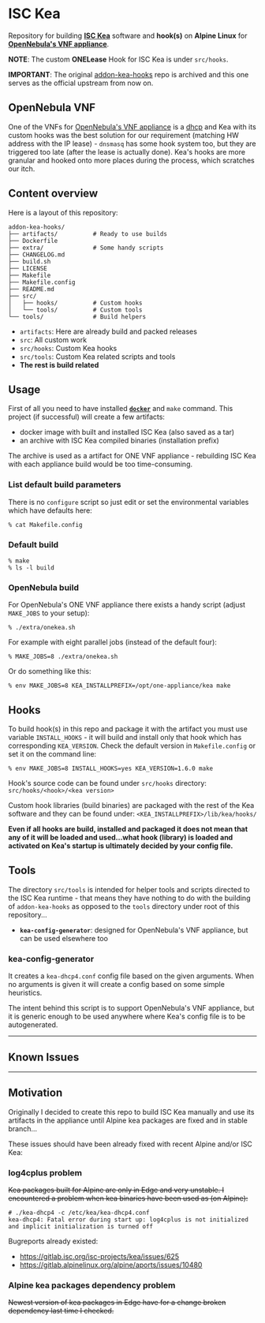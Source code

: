 # ISC Kea

Repository for building **[ISC Kea](https://www.isc.org/kea/)** software and **hook(s)** on **Alpine Linux** for **[OpenNebula's VNF appliance](https://docs.opennebula.io/appliances/service/vnf.html)**.

**NOTE**: The custom **ONELease** Hook for ISC Kea is under `src/hooks`.

**IMPORTANT**: The original [addon-kea-hooks](https://github.com/ospalax/addon-kea-hooks) repo is archived and this one serves as the official upstream from now on.

## OpenNebula VNF

One of the VNFs for [OpenNebula's VNF appliance](https://docs.opennebula.io/appliances/service/vnf.html) is a [dhcp](https://docs.opennebula.io/appliances/service/vnf.html#function-dhcp4) and Kea with its custom hooks was the best solution for our requirement (matching HW address with the IP lease) - `dnsmasq` has some hook system too, but they are triggered too late (after the lease is actually done). Kea's hooks are more granular and hooked onto more places during the process, which scratches our itch.

## Content overview

Here is a layout of this repository:

```
addon-kea-hooks/
├── artifacts/          # Ready to use builds
├── Dockerfile
├── extra/              # Some handy scripts
├── CHANGELOG.md
├── build.sh
├── LICENSE
├── Makefile
├── Makefile.config
├── README.md
├── src/
│   ├── hooks/          # Custom hooks
│   └── tools/          # Custom tools
└── tools/              # Build helpers
```

* `artifacts`: Here are already build and packed releases
* `src`: All custom work
* `src/hooks`: Custom Kea hooks
* `src/tools`: Custom Kea related scripts and tools
* **The rest is build related**

## Usage

First of all you need to have installed [**`docker`**](https://www.docker.com/) and `make` command. This project (if successful) will create a few artifacts:

- docker image with built and installed ISC Kea (also saved as a tar)
- an archive with ISC Kea compiled binaries (installation prefix)

The archive is used as a artifact for ONE VNF appliance - rebuilding ISC Kea with each appliance build would be too time-consuming.

### List default build parameters

There is no `configure` script so just edit or set the environmental variables which have defaults here:

```
% cat Makefile.config
```

### Default build

```
% make
% ls -l build
```

### OpenNebula build

For OpenNebula's ONE VNF appliance there exists a handy script (adjust `MAKE_JOBS` to your setup):

```
% ./extra/onekea.sh
```

For example with eight parallel jobs (instead of the default four):

```
% MAKE_JOBS=8 ./extra/onekea.sh
```

Or do something like this:

```
% env MAKE_JOBS=8 KEA_INSTALLPREFIX=/opt/one-appliance/kea make
```

## Hooks

To build hook(s) in this repo and package it with the artifact you must use variable `INSTALL_HOOKS` - it will build and install only that hook which has corresponding `KEA_VERSION`. Check the default version in `Makefile.config` or set it on the command line:

```
% env MAKE_JOBS=8 INSTALL_HOOKS=yes KEA_VERSION=1.6.0 make
```

Hook's source code can be found under `src/hooks` directory: `src/hooks/<hook>/<kea version>`

Custom hook libraries (build binaries) are packaged with the rest of the Kea software and they can be found under: `<KEA_INSTALLPREFIX>/lib/kea/hooks/`

**Even if all hooks are build, installed and packaged it does not mean that any of it will be loaded and used...what hook (library) is loaded and activated on Kea's startup is ultimately decided by your config file.**

## Tools

The directory `src/tools` is intended for helper tools and scripts directed to the ISC Kea runtime - that means they have nothing to do with the building of `addon-kea-hooks` as opposed to the `tools` directory under root of this repository...

- **`kea-config-generator`**: designed for OpenNebula's VNF appliance, but can be used elsewhere too

### kea-config-generator

It creates a `kea-dhcp4.conf` config file based on the given arguments. When no arguments is given it will create a config based on some simple heuristics.

The intent behind this script is to support OpenNebula's VNF appliance, but it is generic enough to be used anywhere where Kea's config file is to be autogenerated.

---

## Known Issues

---

## Motivation

Originally I decided to create this repo to build ISC Kea manually and use its artifacts in the appliance until Alpine kea packages are fixed and in stable branch...

These issues should have been already fixed with recent Alpine and/or ISC Kea:

### log4cplus problem

~~Kea packages built for Alpine are only in Edge and very unstable. I encountered a problem when kea binaries have been used as (on Alpine):~~

```
# ./kea-dhcp4 -c /etc/kea/kea-dhcp4.conf
kea-dhcp4: Fatal error during start up: log4cplus is not initialized and implicit initialization is turned off
```

Bugreports already existed:

- https://gitlab.isc.org/isc-projects/kea/issues/625
- https://gitlab.alpinelinux.org/alpine/aports/issues/10480

### Alpine kea packages dependency problem

~~Newest version of kea packages in Edge have for a change broken dependency last time I checked.~~

